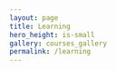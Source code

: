 ```yaml
---
layout: page
title: Learning
hero_height: is-small
gallery: courses_gallery
permalink: /learning
---
```


